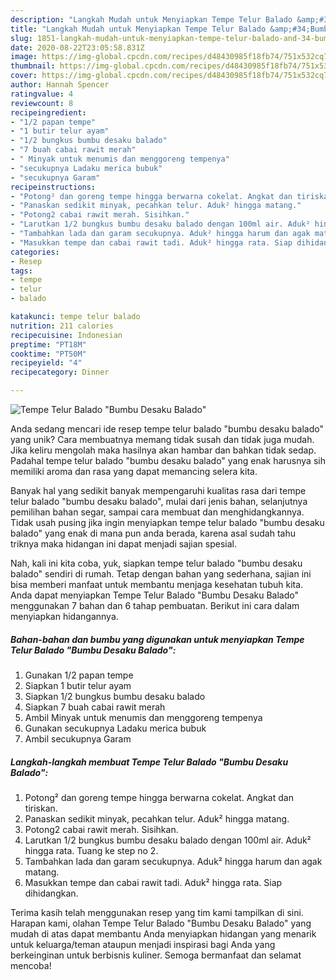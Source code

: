 ```yaml
---
description: "Langkah Mudah untuk Menyiapkan Tempe Telur Balado &amp;#34;Bumbu Desaku Balado&amp;#34;, Bisa Manjain Lidah"
title: "Langkah Mudah untuk Menyiapkan Tempe Telur Balado &amp;#34;Bumbu Desaku Balado&amp;#34;, Bisa Manjain Lidah"
slug: 1851-langkah-mudah-untuk-menyiapkan-tempe-telur-balado-and-34-bumbu-desaku-balado-and-34-bisa-manjain-lidah
date: 2020-08-22T23:05:58.831Z
image: https://img-global.cpcdn.com/recipes/d48430985f18fb74/751x532cq70/tempe-telur-balado-bumbu-desaku-balado-foto-resep-utama.jpg
thumbnail: https://img-global.cpcdn.com/recipes/d48430985f18fb74/751x532cq70/tempe-telur-balado-bumbu-desaku-balado-foto-resep-utama.jpg
cover: https://img-global.cpcdn.com/recipes/d48430985f18fb74/751x532cq70/tempe-telur-balado-bumbu-desaku-balado-foto-resep-utama.jpg
author: Hannah Spencer
ratingvalue: 4
reviewcount: 8
recipeingredient:
- "1/2 papan tempe"
- "1 butir telur ayam"
- "1/2 bungkus bumbu desaku balado"
- "7 buah cabai rawit merah"
- " Minyak untuk menumis dan menggoreng tempenya"
- "secukupnya Ladaku merica bubuk"
- "secukupnya Garam"
recipeinstructions:
- "Potong² dan goreng tempe hingga berwarna cokelat. Angkat dan tiriskan."
- "Panaskan sedikit minyak, pecahkan telur. Aduk² hingga matang."
- "Potong2 cabai rawit merah. Sisihkan."
- "Larutkan 1/2 bungkus bumbu desaku balado dengan 100ml air. Aduk² hingga rata. Tuang ke step no 2."
- "Tambahkan lada dan garam secukupnya. Aduk² hingga harum dan agak matang."
- "Masukkan tempe dan cabai rawit tadi. Aduk² hingga rata. Siap dihidangkan."
categories:
- Resep
tags:
- tempe
- telur
- balado

katakunci: tempe telur balado 
nutrition: 211 calories
recipecuisine: Indonesian
preptime: "PT18M"
cooktime: "PT50M"
recipeyield: "4"
recipecategory: Dinner

---
```



![Tempe Telur Balado &#34;Bumbu Desaku Balado&#34;](https://img-global.cpcdn.com/recipes/d48430985f18fb74/751x532cq70/tempe-telur-balado-bumbu-desaku-balado-foto-resep-utama.jpg)

Anda sedang mencari ide resep tempe telur balado &#34;bumbu desaku balado&#34; yang unik? Cara membuatnya memang tidak susah dan tidak juga mudah. Jika keliru mengolah maka hasilnya akan hambar dan bahkan tidak sedap. Padahal tempe telur balado &#34;bumbu desaku balado&#34; yang enak harusnya sih memiliki aroma dan rasa yang dapat memancing selera kita.

Banyak hal yang sedikit banyak mempengaruhi kualitas rasa dari tempe telur balado &#34;bumbu desaku balado&#34;, mulai dari jenis bahan, selanjutnya pemilihan bahan segar, sampai cara membuat dan menghidangkannya. Tidak usah pusing jika ingin menyiapkan tempe telur balado &#34;bumbu desaku balado&#34; yang enak di mana pun anda berada, karena asal sudah tahu triknya maka hidangan ini dapat menjadi sajian spesial.




Nah, kali ini kita coba, yuk, siapkan tempe telur balado &#34;bumbu desaku balado&#34; sendiri di rumah. Tetap dengan bahan yang sederhana, sajian ini bisa memberi manfaat untuk membantu menjaga kesehatan tubuh kita. Anda dapat menyiapkan Tempe Telur Balado &#34;Bumbu Desaku Balado&#34; menggunakan 7 bahan dan 6 tahap pembuatan. Berikut ini cara dalam menyiapkan hidangannya.

<!--inarticleads1-->

##### Bahan-bahan dan bumbu yang digunakan untuk menyiapkan Tempe Telur Balado &#34;Bumbu Desaku Balado&#34;:

1. Gunakan 1/2 papan tempe
1. Siapkan 1 butir telur ayam
1. Siapkan 1/2 bungkus bumbu desaku balado
1. Siapkan 7 buah cabai rawit merah
1. Ambil  Minyak untuk menumis dan menggoreng tempenya
1. Gunakan secukupnya Ladaku merica bubuk
1. Ambil secukupnya Garam




<!--inarticleads2-->

##### Langkah-langkah membuat Tempe Telur Balado &#34;Bumbu Desaku Balado&#34;:

1. Potong² dan goreng tempe hingga berwarna cokelat. Angkat dan tiriskan.
1. Panaskan sedikit minyak, pecahkan telur. Aduk² hingga matang.
1. Potong2 cabai rawit merah. Sisihkan.
1. Larutkan 1/2 bungkus bumbu desaku balado dengan 100ml air. Aduk² hingga rata. Tuang ke step no 2.
1. Tambahkan lada dan garam secukupnya. Aduk² hingga harum dan agak matang.
1. Masukkan tempe dan cabai rawit tadi. Aduk² hingga rata. Siap dihidangkan.




Terima kasih telah menggunakan resep yang tim kami tampilkan di sini. Harapan kami, olahan Tempe Telur Balado &#34;Bumbu Desaku Balado&#34; yang mudah di atas dapat membantu Anda menyiapkan hidangan yang menarik untuk keluarga/teman ataupun menjadi inspirasi bagi Anda yang berkeinginan untuk berbisnis kuliner. Semoga bermanfaat dan selamat mencoba!
